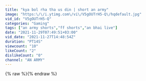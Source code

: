 ```yaml
---
title: "kya bol rha tha us din | short an army"
image: "https:\/\/i.ytimg.com\/vi\/V5gOUTrH5-Q\/hqdefault.jpg"
vid_id: "V5gOUTrH5-Q"
categories: "Gaming"
tags: ["an army shorts","ff shorts","an bhai live"]
date: "2021-11-29T07:49:51+03:00"
vid_date: "2021-11-27T14:48:54Z"
duration: "PT14S"
viewcount: "10"
likeCount: "2"
dislikeCount: "0"
channel: "AN ARMY"
---
```

{% raw %}{% endraw %}
